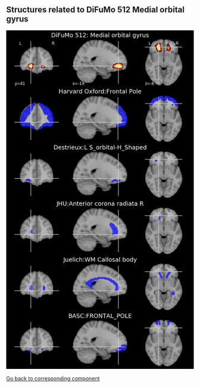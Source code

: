 


## Structures related to DiFuMo 512 Medial orbital gyrus

![393](393.jpg "Structures related to DiFuMo 512 Medial orbital gyrus")

[Go back to corresponding component](https://parietal-inria.github.io/DiFuMo/512/html/393.html)
